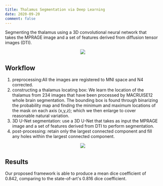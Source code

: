 ```yaml
---
title: Thalamus Segmentation via Deep Learning
date: 2020-09-20
comment: false
---
```


Segmenting the thalamus using a 3D convolutional neural network that takes the MPRAGE image and a set of features derived from diffusion tensor images (DTI). 
<p align="center">
  <img src="https://github.com/shangxwang/shangxwang.github.io/github/thalamus_workflow.png?raw=true">
</p>


## Workflow
1. preprocessing:All the images are registered to MNI space and N4 corrected.
2. constructing a thalamus locating box: 
We learn the location of the thalamus from 234 images that have been processed by MACRUISE12 whole brain segmentation. The bounding box is found through binarizing the probability map and finding the minimum and maximum locations of the mask on each axis (x,y,z); which we then enlarge to cover reasonable natural variation.
3. 3D U-Net segmentation: use a 3D U-Net that takes as input the MPRAGE image and a set of features derived from DTI to perform segmentation.
4. post-processing: retain only the largest connected component and fill any holes within the largest connected component.

<p align="center">
  <img src="https://github.com/shangxwang/shangxwang.github.io/github/thalamus_workflow.png?raw=true">
</p>

## Results
Our proposed framework is able to produce a mean dice coefficient of 0.842, comparing to the state-of-art's 0.816 dice coefficient.



